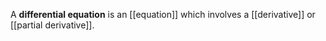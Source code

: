 A **differential equation** is an [[equation]] which involves a [[derivative]] or [[partial derivative]].